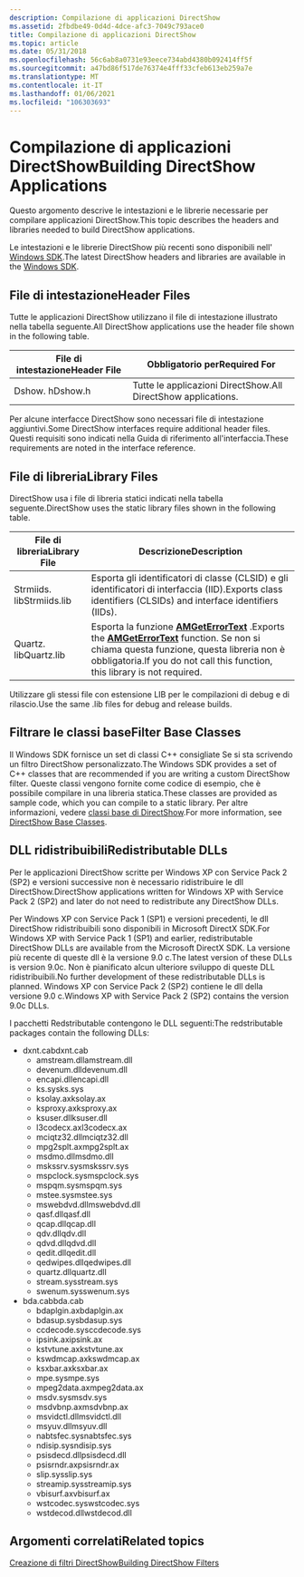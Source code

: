 ```yaml
---
description: Compilazione di applicazioni DirectShow
ms.assetid: 2fbdbe49-0d4d-4dce-afc3-7049c793ace0
title: Compilazione di applicazioni DirectShow
ms.topic: article
ms.date: 05/31/2018
ms.openlocfilehash: 56c6ab8a0731e93eece734abd4380b092414ff5f
ms.sourcegitcommit: a47bd86f517de76374e4fff33cfeb613eb259a7e
ms.translationtype: MT
ms.contentlocale: it-IT
ms.lasthandoff: 01/06/2021
ms.locfileid: "106303693"
---
```

# <a name="building-directshow-applications"></a><span data-ttu-id="2a789-103">Compilazione di applicazioni DirectShow</span><span class="sxs-lookup"><span data-stu-id="2a789-103">Building DirectShow Applications</span></span>

<span data-ttu-id="2a789-104">Questo argomento descrive le intestazioni e le librerie necessarie per compilare applicazioni DirectShow.</span><span class="sxs-lookup"><span data-stu-id="2a789-104">This topic describes the headers and libraries needed to build DirectShow applications.</span></span>

<span data-ttu-id="2a789-105">Le intestazioni e le librerie DirectShow più recenti sono disponibili nell' [Windows SDK](https://msdn.microsoft.com/windows/aa904949.aspx).</span><span class="sxs-lookup"><span data-stu-id="2a789-105">The latest DirectShow headers and libraries are available in the [Windows SDK](https://msdn.microsoft.com/windows/aa904949.aspx).</span></span>

## <a name="header-files"></a><span data-ttu-id="2a789-106">File di intestazione</span><span class="sxs-lookup"><span data-stu-id="2a789-106">Header Files</span></span>

<span data-ttu-id="2a789-107">Tutte le applicazioni DirectShow utilizzano il file di intestazione illustrato nella tabella seguente.</span><span class="sxs-lookup"><span data-stu-id="2a789-107">All DirectShow applications use the header file shown in the following table.</span></span>



| <span data-ttu-id="2a789-108">File di intestazione</span><span class="sxs-lookup"><span data-stu-id="2a789-108">Header File</span></span> | <span data-ttu-id="2a789-109">Obbligatorio per</span><span class="sxs-lookup"><span data-stu-id="2a789-109">Required For</span></span>                 |
|-------------|------------------------------|
| <span data-ttu-id="2a789-110">Dshow. h</span><span class="sxs-lookup"><span data-stu-id="2a789-110">Dshow.h</span></span>     | <span data-ttu-id="2a789-111">Tutte le applicazioni DirectShow.</span><span class="sxs-lookup"><span data-stu-id="2a789-111">All DirectShow applications.</span></span> |



 

<span data-ttu-id="2a789-112">Per alcune interfacce DirectShow sono necessari file di intestazione aggiuntivi.</span><span class="sxs-lookup"><span data-stu-id="2a789-112">Some DirectShow interfaces require additional header files.</span></span> <span data-ttu-id="2a789-113">Questi requisiti sono indicati nella Guida di riferimento all'interfaccia.</span><span class="sxs-lookup"><span data-stu-id="2a789-113">These requirements are noted in the interface reference.</span></span>

## <a name="library-files"></a><span data-ttu-id="2a789-114">File di libreria</span><span class="sxs-lookup"><span data-stu-id="2a789-114">Library Files</span></span>

<span data-ttu-id="2a789-115">DirectShow usa i file di libreria statici indicati nella tabella seguente.</span><span class="sxs-lookup"><span data-stu-id="2a789-115">DirectShow uses the static library files shown in the following table.</span></span>



| <span data-ttu-id="2a789-116">File di libreria</span><span class="sxs-lookup"><span data-stu-id="2a789-116">Library File</span></span> | <span data-ttu-id="2a789-117">Descrizione</span><span class="sxs-lookup"><span data-stu-id="2a789-117">Description</span></span>                                                                                                                    |
|--------------|--------------------------------------------------------------------------------------------------------------------------------|
| <span data-ttu-id="2a789-118">Strmiids. lib</span><span class="sxs-lookup"><span data-stu-id="2a789-118">Strmiids.lib</span></span> | <span data-ttu-id="2a789-119">Esporta gli identificatori di classe (CLSID) e gli identificatori di interfaccia (IID).</span><span class="sxs-lookup"><span data-stu-id="2a789-119">Exports class identifiers (CLSIDs) and interface identifiers (IIDs).</span></span>                                                           |
| <span data-ttu-id="2a789-120">Quartz. lib</span><span class="sxs-lookup"><span data-stu-id="2a789-120">Quartz.lib</span></span>   | <span data-ttu-id="2a789-121">Esporta la funzione [**AMGetErrorText**](/windows/win32/api/errors/nf-errors-amgeterrortexta) .</span><span class="sxs-lookup"><span data-stu-id="2a789-121">Exports the [**AMGetErrorText**](/windows/win32/api/errors/nf-errors-amgeterrortexta) function.</span></span> <span data-ttu-id="2a789-122">Se non si chiama questa funzione, questa libreria non è obbligatoria.</span><span class="sxs-lookup"><span data-stu-id="2a789-122">If you do not call this function, this library is not required.</span></span> |



 

<span data-ttu-id="2a789-123">Utilizzare gli stessi file con estensione LIB per le compilazioni di debug e di rilascio.</span><span class="sxs-lookup"><span data-stu-id="2a789-123">Use the same .lib files for debug and release builds.</span></span>

## <a name="filter-base-classes"></a><span data-ttu-id="2a789-124">Filtrare le classi base</span><span class="sxs-lookup"><span data-stu-id="2a789-124">Filter Base Classes</span></span>

<span data-ttu-id="2a789-125">Il Windows SDK fornisce un set di classi C++ consigliate Se si sta scrivendo un filtro DirectShow personalizzato.</span><span class="sxs-lookup"><span data-stu-id="2a789-125">The Windows SDK provides a set of C++ classes that are recommended if you are writing a custom DirectShow filter.</span></span> <span data-ttu-id="2a789-126">Queste classi vengono fornite come codice di esempio, che è possibile compilare in una libreria statica.</span><span class="sxs-lookup"><span data-stu-id="2a789-126">These classes are provided as sample code, which you can compile to a static library.</span></span> <span data-ttu-id="2a789-127">Per altre informazioni, vedere [classi base di DirectShow](directshow-base-classes.md).</span><span class="sxs-lookup"><span data-stu-id="2a789-127">For more information, see [DirectShow Base Classes](directshow-base-classes.md).</span></span>

## <a name="redistributable-dlls"></a><span data-ttu-id="2a789-128">DLL ridistribuibili</span><span class="sxs-lookup"><span data-stu-id="2a789-128">Redistributable DLLs</span></span>

<span data-ttu-id="2a789-129">Per le applicazioni DirectShow scritte per Windows XP con Service Pack 2 (SP2) e versioni successive non è necessario ridistribuire le dll DirectShow.</span><span class="sxs-lookup"><span data-stu-id="2a789-129">DirectShow applications written for Windows XP with Service Pack 2 (SP2) and later do not need to redistribute any DirectShow DLLs.</span></span>

<span data-ttu-id="2a789-130">Per Windows XP con Service Pack 1 (SP1) e versioni precedenti, le dll DirectShow ridistribuibili sono disponibili in Microsoft DirectX SDK.</span><span class="sxs-lookup"><span data-stu-id="2a789-130">For Windows XP with Service Pack 1 (SP1) and earlier, redistributable DirectShow DLLs are available from the Microsoft DirectX SDK.</span></span> <span data-ttu-id="2a789-131">La versione più recente di queste dll è la versione 9.0 c.</span><span class="sxs-lookup"><span data-stu-id="2a789-131">The latest version of these DLLs is version 9.0c.</span></span> <span data-ttu-id="2a789-132">Non è pianificato alcun ulteriore sviluppo di queste DLL ridistribuibili.</span><span class="sxs-lookup"><span data-stu-id="2a789-132">No further development of these redistributable DLLs is planned.</span></span> <span data-ttu-id="2a789-133">Windows XP con Service Pack 2 (SP2) contiene le dll della versione 9.0 c.</span><span class="sxs-lookup"><span data-stu-id="2a789-133">Windows XP with Service Pack 2 (SP2) contains the version 9.0c DLLs.</span></span>

<span data-ttu-id="2a789-134">I pacchetti Redstributable contengono le DLL seguenti:</span><span class="sxs-lookup"><span data-stu-id="2a789-134">The redstributable packages contain the following DLLs:</span></span>

-   <span data-ttu-id="2a789-135">dxnt.cab</span><span class="sxs-lookup"><span data-stu-id="2a789-135">dxnt.cab</span></span>
    -   <span data-ttu-id="2a789-136">amstream.dll</span><span class="sxs-lookup"><span data-stu-id="2a789-136">amstream.dll</span></span>
    -   <span data-ttu-id="2a789-137">devenum.dll</span><span class="sxs-lookup"><span data-stu-id="2a789-137">devenum.dll</span></span>
    -   <span data-ttu-id="2a789-138">encapi.dll</span><span class="sxs-lookup"><span data-stu-id="2a789-138">encapi.dll</span></span>
    -   <span data-ttu-id="2a789-139">ks.sys</span><span class="sxs-lookup"><span data-stu-id="2a789-139">ks.sys</span></span>
    -   <span data-ttu-id="2a789-140">ksolay.ax</span><span class="sxs-lookup"><span data-stu-id="2a789-140">ksolay.ax</span></span>
    -   <span data-ttu-id="2a789-141">ksproxy.ax</span><span class="sxs-lookup"><span data-stu-id="2a789-141">ksproxy.ax</span></span>
    -   <span data-ttu-id="2a789-142">ksuser.dll</span><span class="sxs-lookup"><span data-stu-id="2a789-142">ksuser.dll</span></span>
    -   <span data-ttu-id="2a789-143">l3codecx.ax</span><span class="sxs-lookup"><span data-stu-id="2a789-143">l3codecx.ax</span></span>
    -   <span data-ttu-id="2a789-144">mciqtz32.dll</span><span class="sxs-lookup"><span data-stu-id="2a789-144">mciqtz32.dll</span></span>
    -   <span data-ttu-id="2a789-145">mpg2splt.ax</span><span class="sxs-lookup"><span data-stu-id="2a789-145">mpg2splt.ax</span></span>
    -   <span data-ttu-id="2a789-146">msdmo.dll</span><span class="sxs-lookup"><span data-stu-id="2a789-146">msdmo.dll</span></span>
    -   <span data-ttu-id="2a789-147">mskssrv.sys</span><span class="sxs-lookup"><span data-stu-id="2a789-147">mskssrv.sys</span></span>
    -   <span data-ttu-id="2a789-148">mspclock.sys</span><span class="sxs-lookup"><span data-stu-id="2a789-148">mspclock.sys</span></span>
    -   <span data-ttu-id="2a789-149">mspqm.sys</span><span class="sxs-lookup"><span data-stu-id="2a789-149">mspqm.sys</span></span>
    -   <span data-ttu-id="2a789-150">mstee.sys</span><span class="sxs-lookup"><span data-stu-id="2a789-150">mstee.sys</span></span>
    -   <span data-ttu-id="2a789-151">mswebdvd.dll</span><span class="sxs-lookup"><span data-stu-id="2a789-151">mswebdvd.dll</span></span>
    -   <span data-ttu-id="2a789-152">qasf.dll</span><span class="sxs-lookup"><span data-stu-id="2a789-152">qasf.dll</span></span>
    -   <span data-ttu-id="2a789-153">qcap.dll</span><span class="sxs-lookup"><span data-stu-id="2a789-153">qcap.dll</span></span>
    -   <span data-ttu-id="2a789-154">qdv.dll</span><span class="sxs-lookup"><span data-stu-id="2a789-154">qdv.dll</span></span>
    -   <span data-ttu-id="2a789-155">qdvd.dll</span><span class="sxs-lookup"><span data-stu-id="2a789-155">qdvd.dll</span></span>
    -   <span data-ttu-id="2a789-156">qedit.dll</span><span class="sxs-lookup"><span data-stu-id="2a789-156">qedit.dll</span></span>
    -   <span data-ttu-id="2a789-157">qedwipes.dll</span><span class="sxs-lookup"><span data-stu-id="2a789-157">qedwipes.dll</span></span>
    -   <span data-ttu-id="2a789-158">quartz.dll</span><span class="sxs-lookup"><span data-stu-id="2a789-158">quartz.dll</span></span>
    -   <span data-ttu-id="2a789-159">stream.sys</span><span class="sxs-lookup"><span data-stu-id="2a789-159">stream.sys</span></span>
    -   <span data-ttu-id="2a789-160">swenum.sys</span><span class="sxs-lookup"><span data-stu-id="2a789-160">swenum.sys</span></span>
-   <span data-ttu-id="2a789-161">bda.cab</span><span class="sxs-lookup"><span data-stu-id="2a789-161">bda.cab</span></span>
    -   <span data-ttu-id="2a789-162">bdaplgin.ax</span><span class="sxs-lookup"><span data-stu-id="2a789-162">bdaplgin.ax</span></span>
    -   <span data-ttu-id="2a789-163">bdasup.sys</span><span class="sxs-lookup"><span data-stu-id="2a789-163">bdasup.sys</span></span>
    -   <span data-ttu-id="2a789-164">ccdecode.sys</span><span class="sxs-lookup"><span data-stu-id="2a789-164">ccdecode.sys</span></span>
    -   <span data-ttu-id="2a789-165">ipsink.ax</span><span class="sxs-lookup"><span data-stu-id="2a789-165">ipsink.ax</span></span>
    -   <span data-ttu-id="2a789-166">kstvtune.ax</span><span class="sxs-lookup"><span data-stu-id="2a789-166">kstvtune.ax</span></span>
    -   <span data-ttu-id="2a789-167">kswdmcap.ax</span><span class="sxs-lookup"><span data-stu-id="2a789-167">kswdmcap.ax</span></span>
    -   <span data-ttu-id="2a789-168">ksxbar.ax</span><span class="sxs-lookup"><span data-stu-id="2a789-168">ksxbar.ax</span></span>
    -   <span data-ttu-id="2a789-169">mpe.sys</span><span class="sxs-lookup"><span data-stu-id="2a789-169">mpe.sys</span></span>
    -   <span data-ttu-id="2a789-170">mpeg2data.ax</span><span class="sxs-lookup"><span data-stu-id="2a789-170">mpeg2data.ax</span></span>
    -   <span data-ttu-id="2a789-171">msdv.sys</span><span class="sxs-lookup"><span data-stu-id="2a789-171">msdv.sys</span></span>
    -   <span data-ttu-id="2a789-172">msdvbnp.ax</span><span class="sxs-lookup"><span data-stu-id="2a789-172">msdvbnp.ax</span></span>
    -   <span data-ttu-id="2a789-173">msvidctl.dll</span><span class="sxs-lookup"><span data-stu-id="2a789-173">msvidctl.dll</span></span>
    -   <span data-ttu-id="2a789-174">msyuv.dll</span><span class="sxs-lookup"><span data-stu-id="2a789-174">msyuv.dll</span></span>
    -   <span data-ttu-id="2a789-175">nabtsfec.sys</span><span class="sxs-lookup"><span data-stu-id="2a789-175">nabtsfec.sys</span></span>
    -   <span data-ttu-id="2a789-176">ndisip.sys</span><span class="sxs-lookup"><span data-stu-id="2a789-176">ndisip.sys</span></span>
    -   <span data-ttu-id="2a789-177">psisdecd.dll</span><span class="sxs-lookup"><span data-stu-id="2a789-177">psisdecd.dll</span></span>
    -   <span data-ttu-id="2a789-178">psisrndr.ax</span><span class="sxs-lookup"><span data-stu-id="2a789-178">psisrndr.ax</span></span>
    -   <span data-ttu-id="2a789-179">slip.sys</span><span class="sxs-lookup"><span data-stu-id="2a789-179">slip.sys</span></span>
    -   <span data-ttu-id="2a789-180">streamip.sys</span><span class="sxs-lookup"><span data-stu-id="2a789-180">streamip.sys</span></span>
    -   <span data-ttu-id="2a789-181">vbisurf.ax</span><span class="sxs-lookup"><span data-stu-id="2a789-181">vbisurf.ax</span></span>
    -   <span data-ttu-id="2a789-182">wstcodec.sys</span><span class="sxs-lookup"><span data-stu-id="2a789-182">wstcodec.sys</span></span>
    -   <span data-ttu-id="2a789-183">wstdecod.dll</span><span class="sxs-lookup"><span data-stu-id="2a789-183">wstdecod.dll</span></span>

## <a name="related-topics"></a><span data-ttu-id="2a789-184">Argomenti correlati</span><span class="sxs-lookup"><span data-stu-id="2a789-184">Related topics</span></span>

<dl> <dt>

[<span data-ttu-id="2a789-185">Creazione di filtri DirectShow</span><span class="sxs-lookup"><span data-stu-id="2a789-185">Building DirectShow Filters</span></span>](building-directshow-filters.md)
</dt> </dl>

 

 
